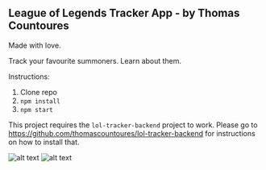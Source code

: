 ## League of Legends Tracker App - by Thomas Countoures

Made with love.

Track your favourite summoners. Learn about them.

Instructions:

1. Clone repo
2. `npm install`
3. `npm start`

This project requires the `lol-tracker-backend` project to work. Please go to https://github.com/thomascountoures/lol-tracker-backend for instructions on how to install that.

![alt text](https://i.imgur.com/dA8rITy.png "thomas")
![alt text](https://i.imgur.com/n5dBmMH.png "the best")
